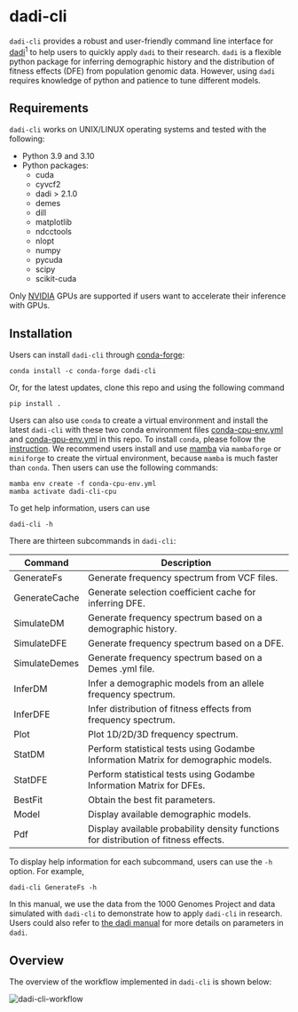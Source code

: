 # dadi-cli

`dadi-cli` provides a robust and user-friendly command line interface for [dadi](https://dadi.readthedocs.io)<sup>1</sup> to help users to quickly apply `dadi` to their research. `dadi` is a flexible python package for inferring demographic history and the distribution of fitness effects (DFE) from population genomic data. However, using `dadi` requires knowledge of python and patience to tune different models.

## Requirements

`dadi-cli` works on UNIX/LINUX operating systems and tested with the following:

- Python 3.9 and 3.10
- Python packages:
	- cuda
	- cyvcf2
	- dadi > 2.1.0
	- demes
	- dill
	- matplotlib
	- ndcctools
	- nlopt
	- numpy
	- pycuda
	- scipy
	- scikit-cuda

Only [NVIDIA](https://www.nvidia.com) GPUs are supported if users want to accelerate their inference with GPUs.

## Installation

Users can install `dadi-cli` through [conda-forge](https://conda-forge.org/):
```
conda install -c conda-forge dadi-cli
```

Or, for the latest updates, clone this repo and using the following command

```         
pip install .
```

Users can also use `conda` to create a virtual environment and install the latest `dadi-cli` with these two conda environment files [conda-cpu-env.yml](https://github.com/xin-huang/dadi-cli/blob/master/conda-cpu-env.yml) and [conda-gpu-env.yml](https://github.com/xin-huang/dadi-cli/blob/master/conda-gpu-env.yml) in this repo. To install `conda`, please follow the [instruction](https://docs.conda.io/projects/conda/en/latest/user-guide/install/index.html). We recommend users install and use [mamba](https://mamba.readthedocs.io/en/latest/installation/mamba-installation.html) via `mambaforge` or `miniforge` to create the virtual environment, because `mamba` is much faster than `conda`. Then users can use the following commands:

	mamba env create -f conda-cpu-env.yml
	mamba activate dadi-cli-cpu

To get help information, users can use

```         
dadi-cli -h
```

There are thirteen subcommands in `dadi-cli`:

| Command | Description |
| - | - |
| GenerateFs    | Generate frequency spectrum from VCF files. |
| GenerateCache | Generate selection coefficient cache for inferring DFE. |
| SimulateDM    | Generate frequency spectrum based on a demographic history. |
| SimulateDFE   | Generate frequency spectrum based on a DFE. |
| SimulateDemes | Generate frequency spectrum based on a Demes .yml file. |
| InferDM       | Infer a demographic models from an allele frequency spectrum. |
| InferDFE      | Infer distribution of fitness effects from frequency spectrum. |
| Plot          | Plot 1D/2D/3D frequency spectrum. |
| StatDM        | Perform statistical tests using Godambe Information Matrix for demographic models. |
| StatDFE       | Perform statistical tests using Godambe Information Matrix for DFEs. |
| BestFit       | Obtain the best fit parameters. |
| Model         | Display available demographic models. |
| Pdf           | Display available probability density functions for distribution of fitness effects. |

To display help information for each subcommand, users can use the `-h` option. For example,

```         
dadi-cli GenerateFs -h
```

In this manual, we use the data from the 1000 Genomes Project and data simulated with `dadi-cli` to demonstrate how to apply `dadi-cli` in research. Users could also refer to [the dadi manual](https://dadi.readthedocs.io/en/latest/) for more details on parameters in `dadi`.

## Overview

The overview of the workflow implemented in `dadi-cli` is shown below:

![dadi-cli-workflow]()
